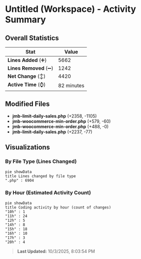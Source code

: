 # Untitled (Workspace) - Activity Summary 

## Overall Statistics

| Stat                   | Value                                                             |
| ---------------------- | ----------------------------------------------------------------- |
| **Lines Added** (➕)   | 5662                                          |
| **Lines Removed** (➖) | 1242                                        |
| **Net Change** (↕)    | 4420                |
| **Active Time** (⌚)   | 82 minutes |


## Modified Files
- **jmb-limit-daily-sales.php** (+2358, -1105)
- **jmb-woocommerce-min-order.php** (+579, -60)
- **jmb-woocommerce-min-order.php** (+488, -0)
- **jmb-limit-daily-sales.php** (+2237, -77)

## Visualizations

### By File Type (Lines Changed)

```mermaid
pie showData
title Lines changed by file type
".php" : 6904
```

### By Hour (Estimated Activity Count)

```mermaid
pie showData
title Coding activity by hour (count of changes)
"10h" : 1
"11h" : 24
"12h" : 5
"14h" : 8
"15h" : 18
"16h" : 10
"17h" : 3
"20h" : 4
```


> **Last Updated:** 10/3/2025, 8:03:54 PM